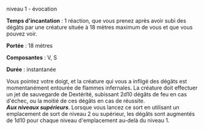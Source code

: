 niveau 1 - évocation

**Temps d'incantation** : 1 réaction, que vous prenez après avoir subi des dégâts par une créature située à 18 mètres maximum de vous et que vous pouvez voir.

**Portée** : 18 mètres

**Composantes** : V, S

**Durée** : instantanée

Vous pointez votre doigt, et la créature qui vous a infligé des dégâts est momentanément entourée de flammes infernales. La créature doit effectuer un jet de sauvegarde de Dextérité, subissant 2d10 dégâts de feu en cas d'échec, ou la moitié de ces dégâts en cas de réussite.  
**_Aux niveaux supérieurs_**. Lorsque vous lancez ce sort en utilisant un emplacement de sort de niveau 2 ou supérieur, les dégâts sont augmentés de 1d10 pour chaque niveau d'emplacement au-delà du niveau 1.